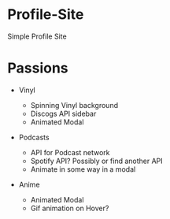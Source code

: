 # Profile-Site
Simple Profile Site


# Passions

- Vinyl
    - Spinning Vinyl background
    - Discogs API sidebar
    - Animated Modal
    
- Podcasts
    - API for Podcast network
    - Spotify API? Possibly or find another API
    - Animate in some way in a modal
    
- Anime
    - Animated Modal
    - Gif animation on Hover?